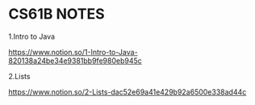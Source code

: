 # CS61B NOTES

1.Intro to Java

https://www.notion.so/1-Intro-to-Java-820138a24be34e9381bb9fe980eb945c

2.Lists

https://www.notion.so/2-Lists-dac52e69a41e429b92a6500e338ad44c
